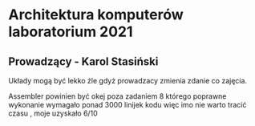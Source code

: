 # Architektura komputerów laboratorium 2021
## Prowadzący  - Karol Stasiński
Układy mogą być lekko źle gdyż prowadzacy zmienia zdanie co zajęcia.

Assembler powinien być okej poza zadaniem 8 którego poprawne wykonanie wymagało ponad 3000 linijek kodu
więc imo nie warto tracić czasu , moje uzyskało 6/10
